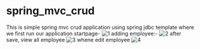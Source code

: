 # spring_mvc_crud
This is simple spring mvc crud application using spring jdbc template
where we first run our application startpage-
![1](https://user-images.githubusercontent.com/54208116/68873288-6bae7080-0725-11ea-8cfb-b03415ed22b9.png)
adding employee:-
![2](https://user-images.githubusercontent.com/54208116/68873532-c9db5380-0725-11ea-9c40-d372de8f5f51.png)
after save, view all employee
![3](https://user-images.githubusercontent.com/54208116/68873533-ca73ea00-0725-11ea-8341-11757f2006f9.png)
whene edit employee
![4](https://user-images.githubusercontent.com/54208116/68873535-ca73ea00-0725-11ea-962a-caa25a52ad7a.png)

